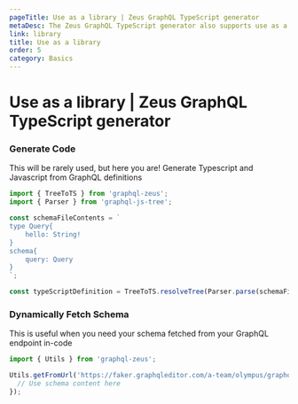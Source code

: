 ```yaml
---
pageTitle: Use as a library | Zeus GraphQL TypeScript generator
metaDesc: The Zeus GraphQL TypeScript generator also supports use as a library letting you generate TypeScript and JavaScript from GraphQL definition.
link: library
title: Use as a library
order: 5
category: Basics
---
```


# Use as a library | Zeus GraphQL TypeScript generator

### Generate Code

This will be rarely used, but here you are! Generate Typescript and Javascript from GraphQL definitions

```typescript
import { TreeToTS } from 'graphql-zeus';
import { Parser } from 'graphql-js-tree';

const schemaFileContents = `
type Query{
    hello: String!
}
schema{
    query: Query
}
`;

const typeScriptDefinition = TreeToTS.resolveTree(Parser.parse(schemaFileContents));
```

### Dynamically Fetch Schema

This is useful when you need your schema fetched from your GraphQL endpoint in-code

```typescript
import { Utils } from 'graphql-zeus';

Utils.getFromUrl('https://faker.graphqleditor.com/a-team/olympus/graphql').then((schemaContent) => {
  // Use schema content here
});
```
